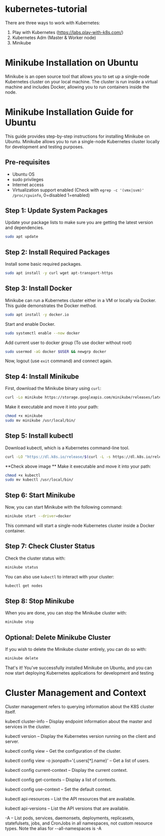 # kubernetes-tutorial
There are three ways to work with Kubernetes:<br>
1. Play with Kubernetes (https://labs.play-with-k8s.com/)
2. Kubernetes Adm (Master & Worker node)
3. Minikube

# Minikube Installation on Ubuntu
Minikube is an open source tool that allows you to set up a single-node Kubernetes cluster on your local machine. The cluster is run inside a virtual machine and includes Docker, allowing you to run containers inside the node.

# Minikube Installation Guide for Ubuntu

This guide provides step-by-step instructions for installing Minikube on Ubuntu. Minikube allows you to run a single-node Kubernetes cluster locally for development and testing purposes.

## Pre-requisites

* Ubuntu OS
* sudo privileges
* Internet access
* Virtualization support enabled (Check with `egrep -c '(vmx|svm)' /proc/cpuinfo`, 0=disabled 1=enabled) 

## Step 1: Update System Packages
Update your package lists to make sure you are getting the latest version and dependencies.

```bash
sudo apt update
```
## Step 2: Install Required Packages
Install some basic required packages.

```bash
sudo apt install -y curl wget apt-transport-https
```
## Step 3: Install Docker
Minikube can run a Kubernetes cluster either in a VM or locally via Docker. This guide demonstrates the Docker method.

```bash
sudo apt install -y docker.io
```

Start and enable Docker.

```bash
sudo systemctl enable --now docker
```

Add current user to docker group (To use docker without root)

```bash
sudo usermod -aG docker $USER && newgrp docker
```
Now, logout (use `exit` command) and connect again.

## Step 4: Install Minikube
First, download the Minikube binary using `curl`:

```bash
curl -Lo minikube https://storage.googleapis.com/minikube/releases/latest/minikube-linux-amd64
```

Make it executable and move it into your path:
```bash
chmod +x minikube
sudo mv minikube /usr/local/bin/
```

## Step 5: Install kubectl
Download kubectl, which is a Kubernetes command-line tool.

```bash
curl -LO "https://dl.k8s.io/release/$(curl -L -s https://dl.k8s.io/release/stable.txt)/bin/linux/amd64/kubectl"
```
**Check above image **
Make it executable and move it into your path:

```bash
chmod +x kubectl
sudo mv kubectl /usr/local/bin/
```

## Step 6: Start Minikube
Now, you can start Minikube with the following command:

```bash
minikube start --driver=docker
```

This command will start a single-node Kubernetes cluster inside a Docker container.

## Step 7: Check Cluster Status
Check the cluster status with:

```bash
minikube status
```
You can also use `kubectl` to interact with your cluster:

```bash
kubectl get nodes
```

## Step 8: Stop Minikube
When you are done, you can stop the Minikube cluster with:

```bash
minikube stop
```

## Optional: Delete Minikube Cluster
If you wish to delete the Minikube cluster entirely, you can do so with:

```bash
minikube delete
```

That's it! You've successfully installed Minikube on Ubuntu, and you can now start deploying Kubernetes applications for development and testing

# Cluster Management and Context
Cluster management refers to querying information about the K8S cluster itself.

kubectl cluster-info – Display endpoint information about the master and services in the cluster.

kubectl version – Display the Kubernetes version running on the client and server.

kubectl config view – Get the configuration of the cluster.

kubectl config view -o jsonpath='{.users[*].name}' – Get a list of users.

kubectl config current-context – Display the current context.

kubectl config get-contexts – Display a list of contexts.

kubectl config use-context <cluster name> – Set the default context.

kubectl api-resources – List the API resources that are available.

kubectl api-versions – List the API versions that are available.

-A – List pods, services, daemonsets, deployments, replicasets, statefulsets, jobs, and CronJobs in all namespaces, not custom resource types. Note the alias for --all-namespaces is -A
